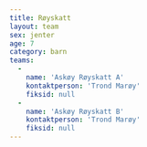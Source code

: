 ```yaml
---
title: Røyskatt
layout: team
sex: jenter
age: 7
category: barn
teams:
  -
    name: 'Askøy Røyskatt A'
    kontaktperson: 'Trond Marøy'
    fiksid: null
  -
    name: 'Askøy Røyskatt B'
    kontaktperson: 'Trond Marøy'
    fiksid: null
---
```

